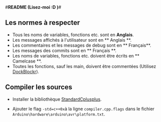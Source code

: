 #**README (Lisez-moi :D )**#


## Les normes à respecter ##

* Tous les noms de variables, fonctions etc. sont en **Anglais**.
* Les messages affichés à l'utilisateur sont en ** Anglais **.
* Les commentaires et les messages de debug sont en ** Français**.
* Les messages des commits sont en ** Français **.
* Les noms de variables, fonctions etc. doivent être écrits en ** Camelcase **.
* Toutes les fonctions, sauf les main, doivent être commentées (Utilisez [DockBlockr](https://packagecontrol.io/packages/DocBlockr)).


## Compiler les sources ##

* Installer la bibliothèque [StandardCplusplus](https://github.com/maniacbug/StandardCplusplus). 

* Ajouter le flag `-std=c++0x`à la ligne `compiler.cpp.flags` dans le fichier `Arduino\hardware\arduino\avr\platform.txt`.